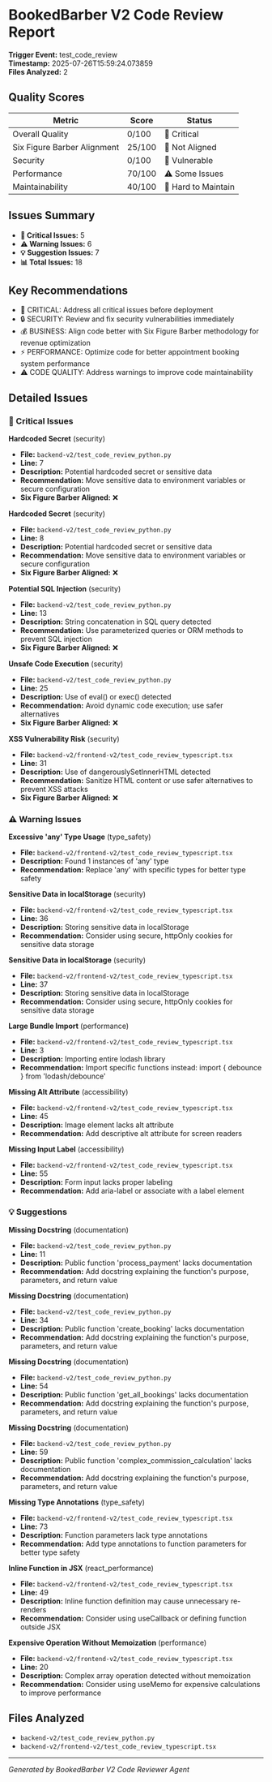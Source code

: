 # BookedBarber V2 Code Review Report

**Trigger Event:** test_code_review  
**Timestamp:** 2025-07-26T15:59:24.073859  
**Files Analyzed:** 2

## Quality Scores

| Metric | Score | Status |
|--------|-------|--------|
| Overall Quality | 0/100 | 🚨 Critical |
| Six Figure Barber Alignment | 25/100 | 🚨 Not Aligned |
| Security | 0/100 | 🚨 Vulnerable |
| Performance | 70/100 | ⚠️ Some Issues |
| Maintainability | 40/100 | 🚨 Hard to Maintain |

## Issues Summary

- **🚨 Critical Issues:** 5
- **⚠️ Warning Issues:** 6
- **💡 Suggestion Issues:** 7
- **📊 Total Issues:** 18

## Key Recommendations

- 🚨 CRITICAL: Address all critical issues before deployment
- 🔒 SECURITY: Review and fix security vulnerabilities immediately
- 💰 BUSINESS: Align code better with Six Figure Barber methodology for revenue optimization
- ⚡ PERFORMANCE: Optimize code for better appointment booking system performance
- ⚠️ CODE QUALITY: Address warnings to improve code maintainability

## Detailed Issues

### 🚨 Critical Issues

**Hardcoded Secret** (security)
- **File:** `backend-v2/test_code_review_python.py`
- **Line:** 7
- **Description:** Potential hardcoded secret or sensitive data
- **Recommendation:** Move sensitive data to environment variables or secure configuration
- **Six Figure Barber Aligned:** ❌

**Hardcoded Secret** (security)
- **File:** `backend-v2/test_code_review_python.py`
- **Line:** 8
- **Description:** Potential hardcoded secret or sensitive data
- **Recommendation:** Move sensitive data to environment variables or secure configuration
- **Six Figure Barber Aligned:** ❌

**Potential SQL Injection** (security)
- **File:** `backend-v2/test_code_review_python.py`
- **Line:** 13
- **Description:** String concatenation in SQL query detected
- **Recommendation:** Use parameterized queries or ORM methods to prevent SQL injection
- **Six Figure Barber Aligned:** ❌

**Unsafe Code Execution** (security)
- **File:** `backend-v2/test_code_review_python.py`
- **Line:** 25
- **Description:** Use of eval() or exec() detected
- **Recommendation:** Avoid dynamic code execution; use safer alternatives
- **Six Figure Barber Aligned:** ❌

**XSS Vulnerability Risk** (security)
- **File:** `backend-v2/frontend-v2/test_code_review_typescript.tsx`
- **Line:** 31
- **Description:** Use of dangerouslySetInnerHTML detected
- **Recommendation:** Sanitize HTML content or use safer alternatives to prevent XSS attacks
- **Six Figure Barber Aligned:** ❌

### ⚠️ Warning Issues

**Excessive 'any' Type Usage** (type_safety)
- **File:** `backend-v2/frontend-v2/test_code_review_typescript.tsx`
- **Description:** Found 1 instances of 'any' type
- **Recommendation:** Replace 'any' with specific types for better type safety

**Sensitive Data in localStorage** (security)
- **File:** `backend-v2/frontend-v2/test_code_review_typescript.tsx`
- **Line:** 36
- **Description:** Storing sensitive data in localStorage
- **Recommendation:** Consider using secure, httpOnly cookies for sensitive data storage

**Sensitive Data in localStorage** (security)
- **File:** `backend-v2/frontend-v2/test_code_review_typescript.tsx`
- **Line:** 37
- **Description:** Storing sensitive data in localStorage
- **Recommendation:** Consider using secure, httpOnly cookies for sensitive data storage

**Large Bundle Import** (performance)
- **File:** `backend-v2/frontend-v2/test_code_review_typescript.tsx`
- **Line:** 3
- **Description:** Importing entire lodash library
- **Recommendation:** Import specific functions instead: import { debounce } from 'lodash/debounce'

**Missing Alt Attribute** (accessibility)
- **File:** `backend-v2/frontend-v2/test_code_review_typescript.tsx`
- **Line:** 45
- **Description:** Image element lacks alt attribute
- **Recommendation:** Add descriptive alt attribute for screen readers

**Missing Input Label** (accessibility)
- **File:** `backend-v2/frontend-v2/test_code_review_typescript.tsx`
- **Line:** 55
- **Description:** Form input lacks proper labeling
- **Recommendation:** Add aria-label or associate with a label element

### 💡 Suggestions

**Missing Docstring** (documentation)
- **File:** `backend-v2/test_code_review_python.py`
- **Line:** 11
- **Description:** Public function 'process_payment' lacks documentation
- **Recommendation:** Add docstring explaining the function's purpose, parameters, and return value

**Missing Docstring** (documentation)
- **File:** `backend-v2/test_code_review_python.py`
- **Line:** 34
- **Description:** Public function 'create_booking' lacks documentation
- **Recommendation:** Add docstring explaining the function's purpose, parameters, and return value

**Missing Docstring** (documentation)
- **File:** `backend-v2/test_code_review_python.py`
- **Line:** 54
- **Description:** Public function 'get_all_bookings' lacks documentation
- **Recommendation:** Add docstring explaining the function's purpose, parameters, and return value

**Missing Docstring** (documentation)
- **File:** `backend-v2/test_code_review_python.py`
- **Line:** 59
- **Description:** Public function 'complex_commission_calculation' lacks documentation
- **Recommendation:** Add docstring explaining the function's purpose, parameters, and return value

**Missing Type Annotations** (type_safety)
- **File:** `backend-v2/frontend-v2/test_code_review_typescript.tsx`
- **Line:** 73
- **Description:** Function parameters lack type annotations
- **Recommendation:** Add type annotations to function parameters for better type safety

**Inline Function in JSX** (react_performance)
- **File:** `backend-v2/frontend-v2/test_code_review_typescript.tsx`
- **Line:** 49
- **Description:** Inline function definition may cause unnecessary re-renders
- **Recommendation:** Consider using useCallback or defining function outside JSX

**Expensive Operation Without Memoization** (performance)
- **File:** `backend-v2/frontend-v2/test_code_review_typescript.tsx`
- **Line:** 20
- **Description:** Complex array operation detected without memoization
- **Recommendation:** Consider using useMemo for expensive calculations to improve performance


## Files Analyzed

- `backend-v2/test_code_review_python.py`
- `backend-v2/frontend-v2/test_code_review_typescript.tsx`

---
*Generated by BookedBarber V2 Code Reviewer Agent*
